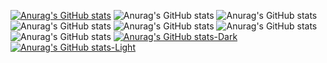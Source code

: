 [![Anurag's GitHub stats](https://github-readme-stats.vercel.app/api?username=jacopozarri)](https://github.com/anuraghazra/github-readme-stats)
![Anurag's GitHub stats](https://github-readme-stats.vercel.app/api?username=jacopozarri&hide=contribs,prs)
![Anurag's GitHub stats](https://github-readme-stats.vercel.app/api?username=jacopozarri&count_private=true)
![Anurag's GitHub stats](https://github-readme-stats.vercel.app/api?username=jacopozarri&show_icons=true)
![Anurag's GitHub stats](https://github-readme-stats.vercel.app/api?username=jacopozarri&show_icons=true&theme=radical)
![Anurag's GitHub stats](https://github-readme-stats.vercel.app/api?username=jacopozarri&show_icons=true&theme=transparent)
![Anurag's GitHub stats](https://github-readme-stats.vercel.app/api?username=jacopozarri&show_icons=true&bg_color=00000000)
[![Anurag's GitHub stats-Dark](https://github-readme-stats.vercel.app/api?username=jacopozarri&show_icons=true&theme=dark#gh-dark-mode-only)](https://github.com/anuraghazra/github-readme-stats#gh-dark-mode-only)
[![Anurag's GitHub stats-Light](https://github-readme-stats.vercel.app/api?username=jacopozarri&show_icons=true&theme=default#gh-light-mode-only)](https://github.com/anuraghazra/github-readme-stats#gh-light-mode-only)
